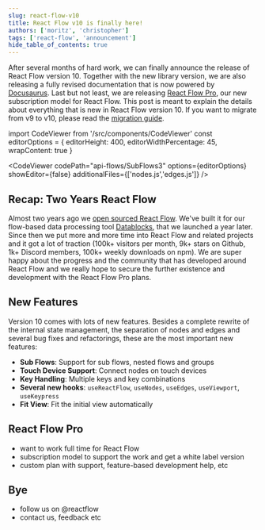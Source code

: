```yaml
---
slug: react-flow-v10
title: React Flow v10 is finally here!
authors: ['moritz', 'christopher']
tags: ['react-flow', 'announcement']
hide_table_of_contents: true
---
```


After several months of hard work, we can finally announce the release of React Flow version 10. Together with the new library version, we are also releasing a fully revised documentation that is now powered by [Docusaurus](https://docusaurus.io/). Last but not least, we are releasing [React Flow Pro](https://pro.reactflow.dev), our new subscription model for React Flow. This post is meant to explain the details about everything that is new in React Flow version 10. If you want to migrate from v9 to v10, please read the [migration guide](/docs/guides/migrate-to-v10).

<!--truncate-->

import CodeViewer from '/src/components/CodeViewer'
const editorOptions = { editorHeight: 400, editorWidthPercentage: 45, wrapContent: true }

<CodeViewer codePath="api-flows/SubFlows3" options={editorOptions} showEditor={false} additionalFiles={['nodes.js','edges.js']} />

## Recap: Two Years React Flow

Almost two years ago we [open sourced React Flow](https://webkid.io/blog/react-flow-node-based-graph-library/). We've built it for our flow-based data processing tool [Datablocks](https://datablocks.pro), that we launched a year later. Since then we put more and more time into React Flow and related projects and it got a lot of traction (100k+ visitors per month, 9k+ stars on Github, 1k+ Discord members, 100k+ weekly downloads on npm). We are super happy about the progress and the community that has developed around React Flow and we really hope to secure the further existence and development with the React Flow Pro plans.

## New Features

Version 10 comes with lots of new features. Besides a complete rewrite of the internal state management, the separation of nodes and edges and several bug fixes and refactorings, these are the most important new features:

- **Sub Flows**: Support for sub flows, nested flows and groups
- **Touch Device Support**: Connect nodes on touch devices
- **Key Handling**: Multiple keys and key combinations
- **Several new hooks**: `useReactFlow`, `useNodes`, `useEdges`, `useViewport`, `useKeypress`
- **Fit View**: Fit the initial view automatically

## React Flow Pro

- want to work full time for React Flow
- subscription model to support the work and get a white label version
- custom plan with support, feature-based development help, etc

## Bye

- follow us on @reactflow
- contact us, feedback etc
